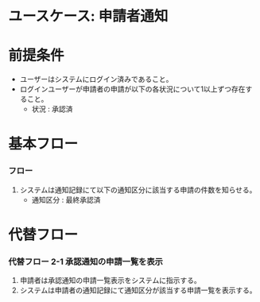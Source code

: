 # ユースケース: 申請者通知

# 前提条件

- ユーザーはシステムにログイン済みであること。
- ログインユーザーが申請者の申請が以下の各状況について1以上ずつ存在すること。
    - 状況 : 承認済

# 基本フロー

### フロー

1. システムは通知記録にて以下の通知区分に該当する申請の件数を知らせる。
    - 通知区分 : 最終承認済

# 代替フロー

### 代替フロー 2-1 承認通知の申請一覧を表示

1. 申請者は承認通知の申請一覧表示をシステムに指示する。
1. システムは申請者の通知記録にて通知区分が該当する申請一覧を表示する。
